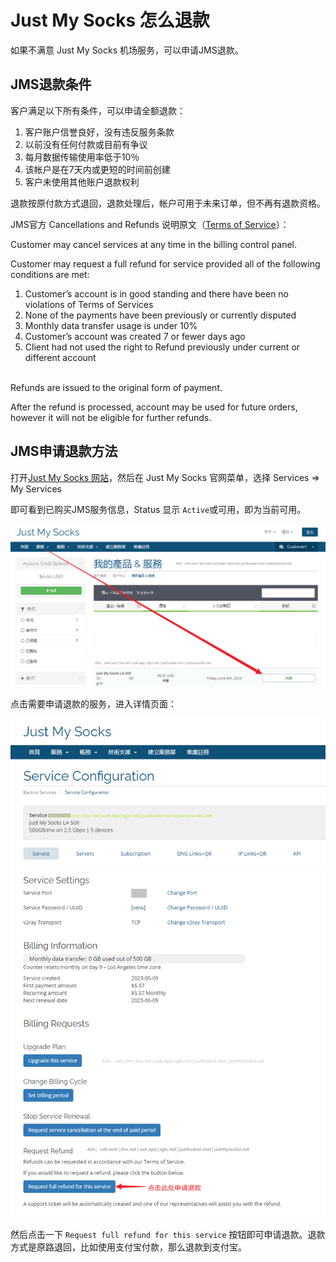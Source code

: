 # Just My Socks 怎么退款

如果不满意 Just My Socks 机场服务，可以申请JMS退款。

## JMS退款条件

客户满足以下所有条件，可以申请全额退款：

<ol>
    <li>客户账户信誉良好，没有违反服务条款</li>
    <li>以前没有任何付款或目前有争议</li>
    <li>每月数据传输使用率低于10％</li>
    <li>该帐户是在7天内或更短的时间前创建</li>
    <li>客户未使用其他账户退款权利</li>
</ol>

退款按原付款方式退回，退款处理后，帐户可用于未来订单，但不再有退款资格。

JMS官方 Cancellations and Refunds 说明原文（<a href="https://justmysocks3.net/members/index.php?rp=/knowledgebase/1/Terms-of-Service.html" rel="nofollow" target="_blank">Terms of Service</a>）：

Customer may cancel services at any time in the billing control panel.

Customer may request a full refund for service provided all of the following conditions are met:

<ol>
    <li>Customer’s account is in good standing and there have been no violations of Terms of Services<br></li>
    <li>None of the payments have been previously or currently disputed<br></li>
    <li>Monthly data transfer usage is under 10%<br></li>
    <li>Customer’s account was created 7 or fewer days ago<br></li>
    <li>Client had not used the right to Refund previously under current or different account<br><br></li>
</ol>

Refunds are issued to the original form of payment.

After the refund is processed, account may be used for future orders, however it will not be eligible for further refunds.

## JMS申请退款方法

打开<a href="https://justmysocksl.net/168-just-0" target="_blank">Just My Socks 网站</a>，然后在 Just My Socks 官网菜单，选择 Services => My Services

即可看到已购买JMS服务信息，Status 显示 <code>Active</code>或可用，即为当前可用。

<img src="images/1_uxtt_20230510_113717.png" alt="JMS查看服务" loading="lazy" referrerpolicy="no-referrer">

点击需要申请退款的服务，进入详情页面：

<img src="images/1_uxtt_20230510_155805.png" alt="Just My Socks 退款" loading="lazy" referrerpolicy="no-referrer">

然后点击一下 <code>Request full refund for this service</code> 按钮即可申请退款。退款方式是原路退回，比如使用支付宝付款，那么退款到支付宝。
